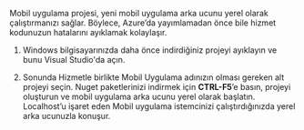 

Mobil uygulama projesi, yeni mobil uygulama arka ucunu yerel olarak çalıştırmanızı sağlar. Böylece, Azure’da yayımlamadan önce bile hizmet kodunuzun hatalarını ayıklamak kolaylaşır.

1. Windows bilgisayarınızda daha önce indirdiğiniz projeyi ayıklayın ve bunu Visual Studio'da açın.

2. Sonunda Hizmetle birlikte Mobil Uygulama adınızın olması gereken alt projeyi seçin. Nuget paketlerinizi indirmek için **CTRL-F5**’e basın, projeyi oluşturun ve mobil uygulama arka ucunu yerel olarak başlatın. Localhost’u işaret eden Mobil uygulama istemcinizi çalıştırdığınızda yerel arka ucunuzla konuşur. 



<!--HONumber=Jun16_HO2-->


